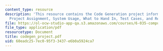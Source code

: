 ```yaml
---
content_type: resource
description: 'This resource contains the Code Generation project information. It includes:
  Project Assignment, System Usage, What to Hand In, Test Cases, and Related Handouts.'
file: https://ol-ocw-studio-app-qa.s3.amazonaws.com/courses/6-035-computer-language-engineering-sma-5502-fall-2005/60eadc257ec095f33437e6b0a5924ca7_codegen_project.pdf
file_type: application/pdf
resourcetype: Document
title: codegen_project.pdf
uid: 60eadc25-7ec0-95f3-3437-e6b0a5924ca7
---
```

